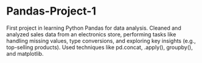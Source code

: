 # Pandas-Project-1
First project in learning Python Pandas for data analysis. Cleaned and analyzed sales data from an electronics store, performing tasks like handling missing values, type conversions, and exploring key insights (e.g., top-selling products). Used techniques like pd.concat, .apply(), groupby(), and matplotlib.
